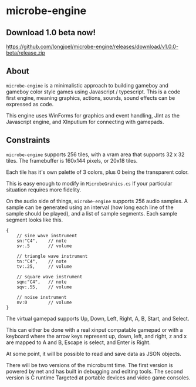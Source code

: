 # microbe-engine

## Download 1.0 beta now!

https://github.com/longjoel/microbe-engine/releases/download/v1.0.0-beta/release.zip

## About

`microbe-engine` is a minimalistic approach to building gameboy and gameboy color style games using Javascript / typescript. This is a code first engine, meaning graphics, actions, sounds, sound effects can be expressed as code.

This engine uses WinForms for graphics and event handling, JInt as the Javascript engine, and XInputium for connecting with gamepads.


## Constraints

`microbe-engine` supports 256 tiles, with a vram area that supports 32 x 32 tiles. The framebuffer is 160x144 pixels, or 20x18 tiles.

Each tile has it's own palette of 3 colors, plus 0 being the transparent color.

This is easy enough to modify in `MicrobeGrahics.cs` If your particular situation requires more fidelity.

On the audio side of things, `microbe-engine` supports 256 audio samples. A sample can be generated using an interval (how long each line of the sample should be played), and a list of sample segments. Each sample segment looks like this.

```
{
    // sine wave instrument
    sn:"C4",    // note
    sv:.5       // volume
    
    // triangle wave instrument
    tn:"C4",    // note
    tv:.25,     // volume
    
    // square wave instrument
    sqn:"C4",   // note
    sqv:.55,    // volume

    // noise instrument
    nv:0        // volume  
}
```

The virtual gamepad supports Up, Down, Left, Right, A, B, Start, and Select.

This can either be done with a real xinput compatable gamepad or with a keyboard where the arrow keys represent up, down, left, and right, z and x are mapped to A and B, Escape is select, and Enter is Right.

At some point, it will be possible to read and save data as JSON objects.

There will be two versions of the microburnt time. The first version is powered by net and has built in debugging and editing tools. The second version is C runtime Targeted at portable devices and video game consoles. 
